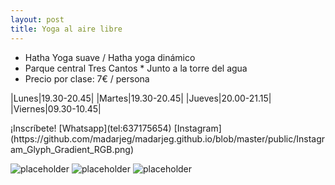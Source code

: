 ```yaml
---
layout: post
title: Yoga al aire libre
---
```


* Hatha Yoga suave / Hatha yoga dinámico
* Parque central Tres Cantos * Junto a la torre del agua
* Precio por clase: 7€ / persona

|Lunes|19.30-20.45|
|Martes|19.30-20.45|
|Jueves|20.00-21.15|
|Viernes|09.30-10.45|

<div class="message">
¡Inscríbete!
[Whatsapp](tel:637175654)
[Instagram](https://github.com/madarjeg/madarjeg.github.io/blob/master/public/Instagram_Glyph_Gradient_RGB.png)
  
![placeholder](http://placehold.it/800x400 "Large example image")
![placeholder](http://placehold.it/400x200 "Medium example image")
![placeholder](http://placehold.it/200x200 "Small example image")
</div>
